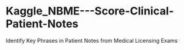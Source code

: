 # Kaggle_NBME---Score-Clinical-Patient-Notes
Identify Key Phrases in Patient Notes from Medical Licensing Exams
